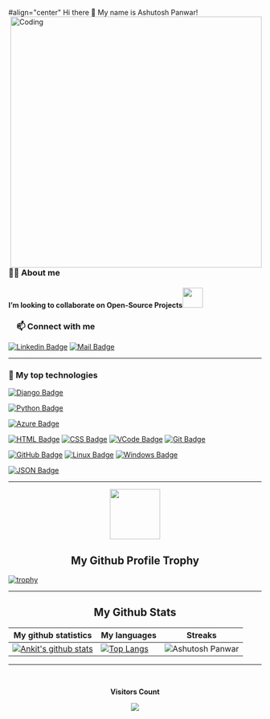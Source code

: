 #align="center" Hi there 👋 My name is Ashutosh Panwar!
<img align="right" alt="Coding" width=500 src="https://www.samarpaninfotech.com/wp-content/uploads/2020/09/WordPress-developer-slider-img.png">

<h3><a id="user-content-about-me" class="anchor" aria-hidden="true" href="#about-me"></a>🙋‍♂️ About me</h3>


<h4>I’m looking to collaborate on Open-Source Projects<img src="https://github.com/rajput2107/rajput2107/blob/master/Assets/Handshake.gif" width="40px"></h4>

<!-- START NEW SECTION -->
 <!-- CONNECT WITH ME LINKS -->
<h3><a id="user-content-about-me" class="anchor" aria-hidden="true" href="#about-me"><svg class="octicon octicon-link" viewBox="0 0 16 16" version="1.1" width="16" height="16" aria-hidden="true"></a>📫 Connect with me</h3>
 
[![Linkedin Badge](https://img.shields.io/badge/LinkedIn-0077B5?style=for-the-badge&logo=linkedin&logoColor=white)](https://www.linkedin.com/in/ashutosh-panwar1100/) [![Mail Badge](https://img.shields.io/badge/Gmail-D14836?style=for-the-badge&logo=gmail&logoColor=white)](mailto:ashupanwar1100@gmail.com) 
<hr>
 
  
 <!-- START NEW SECTION -->
<!--  TOP Technologies That I use Daily  -->
<h3><a id="user-content-about-me" class="anchor" aria-hidden="true" href="#top-technologies"></a>🚀 My top technologies</h3>
 
<!-- [![Flutter Badge](https://img.shields.io/badge/Flutter-02569B?style=for-the-badge&logo=flutter&logoColor=61DAFB)](#)   -->
[![Django Badge](https://img.shields.io/badge/Django-092E20?style=for-the-badge&logo=django&logoColor=61DAFB)](#) 
<!-- [![OpenCV Badge](https://img.shields.io/badge/OpenCV-35495E?style=for-the-badge&logo=OpenCV&logoColor=4FC08D)](#)  -->
<!-- [![Flask Badge](https://img.shields.io/badge/Flask-35495E?style=for-the-badge&logo=Flask&logoColor=4FC08D)](#) -->
 [![Python Badge](https://img.shields.io/badge/Python-35495E?style=for-the-badge&logo=Python&logoColor=4FC08D)](#) 
<!-- [![Java Badge](https://img.shields.io/badge/-Java-007396?style=for-the-badge&labelColor=black&logo=java&logoColor=007396)](#) -->
[![Azure Badge](https://img.shields.io/badge/Microsoft_Azure-0089D6?style=for-the-badge&logo=microsoft-azure&logoColor=white)](#)
<!-- [![Netlify Badge](https://img.shields.io/badge/Netlify-00C7B7?style=for-the-badge&logo=netlify&logoColor=61DAFB)](#) -->
<!-- [![Dart Badge](https://img.shields.io/badge/Dart-0175C2?style=for-the-badge&logo=dart&logoColor=white)](#) -->
<!-- [![c++ Badge](https://img.shields.io/badge/-c++-00599C?style=for-the-badge&labelColor=white&logo=c&logoColor=00599C)](#)  -->
[![HTML Badge](https://img.shields.io/badge/HTML-43853D?style=for-the-badge&logo=HTML&logoColor=white)](#)
[![CSS Badge](https://img.shields.io/badge/CSS-43853D?style=for-the-badge&logo=CSS&logoColor=white)](#) 
[![VCode Badge](https://img.shields.io/badge/VCode-20232A?style=for-the-badge&logo=VCode&logoColor=61DAFB)](#) 
[![Git Badge](https://img.shields.io/badge/Git-20232A?style=for-the-badge&logo=Git&logoColor=61DAFB)](#) 
<!-- [![MYSQL Badge](https://img.shields.io/badge/MYSQL-20232A?style=for-the-badge&logo=MYSQL&logoColor=61DAFB)](#)  -->
[![GitHub Badge](https://img.shields.io/badge/GitHub-20232A?style=for-the-badge&logo=GitHub&logoColor=61DAFB)](#) 
[![Linux Badge](https://img.shields.io/badge/Linux-20232A?style=for-the-badge&logo=Linux&logoColor=61DAFB)](#) 
[![Windows Badge](https://img.shields.io/badge/Windows-20232A?style=for-the-badge&logo=Windows&logoColor=61DAFB)](#) 
<!-- [![MYSQL Badge](https://img.shields.io/badge/MYSQL-20232A?style=for-the-badge&logo=MYSQL&logoColor=61DAFB)](#) / -->
[![JSON Badge](https://img.shields.io/badge/JSON-20232A?style=for-the-badge&logo=JSON&logoColor=61DAFB)](#)  
 <hr>
 
 
<!-- START NEW SECTION -->
<p align="center">
  <img width="100" src="https://user-images.githubusercontent.com/6661165/91657958-61b4fd00-eb00-11ea-9def-dc7ef5367e34.png" />  
  <h2 align="center">My Github Profile Trophy</h2>
</p>

[![trophy](https://github-profile-trophy.vercel.app/?username=AshutoshPanwar&theme=radical&margin-w=40&margin-h=40)](https://github.com/AshutoshPanwar)

<hr>

<!-- START NEW SECTION -->
<p align="center">
 <h2 align="center">My Github Stats</h2>

|My github statistics|My languages|Streaks|
|-|-|-|
|[![Ankit's github stats](https://github-readme-stats.vercel.app/api?username=AshutoshPanwar&show_icons=true&theme=dark&hide_title=true)](https://github.com/AshutoshPanwar)|[![Top Langs](https://github-readme-stats.vercel.app/api/top-langs/?username=AshutoshPanwar&show_icons=true&theme=dark&layout=compact&hide_title=true)](https://github.com/AshutoshPanwar)|![Ashutosh Panwar](https://github-readme-streak-stats.herokuapp.com/?user=AshutoshPanwar&theme=dark)
<hr>

<!-- START NEW SECTION -->
<div align="center">
<br><p align="centre"><b>Visitors Count</b></p>  
<p align="center"><img align="center" src="https://profile-counter.glitch.me/{AshutoshPanwar}/count.svg" /></p> 
<br></div>


<!-- <p align="center">
<img align="" height='120px' src="https://github.com/aryashah2k/aryashah2k/blob/main/assets/Geometric%20White.gif" /><img align="" height='120px' src="https://raw.githubusercontent.com/rodrigograca31/rodrigograca31/master/matrix.svg" /><img align="" height='120px' src="https://github.com/aryashah2k/aryashah2k/blob/main/assets/Geometric%20White.gif" /> -->


